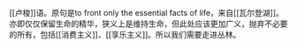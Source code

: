 [[卢梭]]语。原句是to front only the essential facts of life，来自[[瓦尔登湖]]。
亦即仅仅保留生命的精华，狭义上是维持生命，但此处应该更加广义，抛弃不必要的所有，包括[[消费主义]]、[[享乐主义]]。所以我们需要走进丛林。